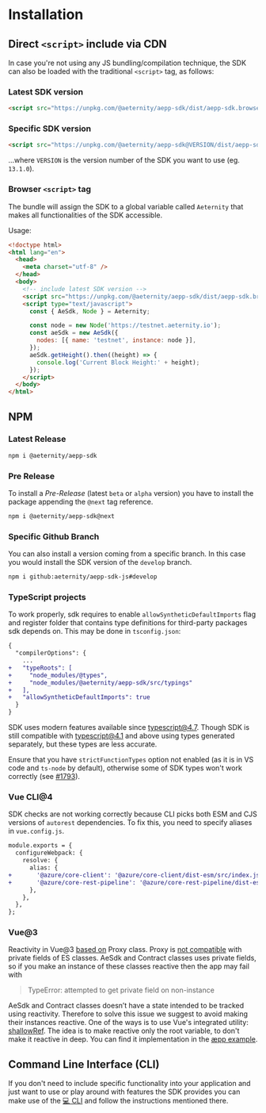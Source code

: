# Installation

## Direct `<script>` include via CDN

In case you're not using any JS bundling/compilation technique, the SDK can also be loaded with the traditional `<script>` tag, as follows:

### Latest SDK version

```html
<script src="https://unpkg.com/@aeternity/aepp-sdk/dist/aepp-sdk.browser-script.js"></script>
```

### Specific SDK version

```html
<script src="https://unpkg.com/@aeternity/aepp-sdk@VERSION/dist/aepp-sdk.browser-script.js"></script>
```

...where `VERSION` is the version number of the SDK you want to use (eg. `13.1.0`).

### Browser `<script>` tag

The bundle will assign the SDK to a global variable called `Aeternity` that makes all functionalities of the SDK accessible.

Usage:

```html
<!doctype html>
<html lang="en">
  <head>
    <meta charset="utf-8" />
  </head>
  <body>
    <!-- include latest SDK version -->
    <script src="https://unpkg.com/@aeternity/aepp-sdk/dist/aepp-sdk.browser-script.js"></script>
    <script type="text/javascript">
      const { AeSdk, Node } = Aeternity;

      const node = new Node('https://testnet.aeternity.io');
      const aeSdk = new AeSdk({
        nodes: [{ name: 'testnet', instance: node }],
      });
      aeSdk.getHeight().then((height) => {
        console.log('Current Block Height:' + height);
      });
    </script>
  </body>
</html>
```

## NPM

### Latest Release

```bash
npm i @aeternity/aepp-sdk
```

### Pre Release

To install a _Pre-Release_ (latest `beta` or `alpha` version) you have to install the package appending the `@next` tag reference.

```bash
npm i @aeternity/aepp-sdk@next
```

### Specific Github Branch

You can also install a version coming from a specific branch. In this case you would install the SDK version of the `develop` branch.

```bash
npm i github:aeternity/aepp-sdk-js#develop
```

### TypeScript projects

To work properly, sdk requires to enable `allowSyntheticDefaultImports` flag and register folder
that contains type definitions for third-party packages sdk depends on.
This may be done in `tsconfig.json`:

```diff
{
  "compilerOptions": {
    ...
+   "typeRoots": [
+     "node_modules/@types",
+     "node_modules/@aeternity/aepp-sdk/src/typings"
+   ],
+   "allowSyntheticDefaultImports": true
  }
}
```

SDK uses modern features available since typescript@4.7. Though SDK is still compatible with typescript@4.1 and above using types generated separately, but these types are less accurate.

Ensure that you have `strictFunctionTypes` option not enabled (as it is in VS code and `ts-node` by default), otherwise some of SDK types won't work correctly (see [#1793](https://github.com/aeternity/aepp-sdk-js/issues/1793)).

### Vue CLI@4

SDK checks are not working correctly because CLI picks both ESM and CJS versions of `autorest`
dependencies. To fix this, you need to specify aliases in `vue.config.js`.

```diff
module.exports = {
  configureWebpack: {
    resolve: {
      alias: {
+       '@azure/core-client': '@azure/core-client/dist-esm/src/index.js',
+       '@azure/core-rest-pipeline': '@azure/core-rest-pipeline/dist-esm/src/index.js',
      },
    },
  },
};
```

### Vue@3

Reactivity in Vue@3 [based on] Proxy class. Proxy is [not compatible] with private fields of ES
classes. AeSdk and Contract classes uses private fields, so if you make an instance of these
classes reactive then the app may fail with

> TypeError: attempted to get private field on non-instance

AeSdk and Contract classes doesn’t have a state intended to be tracked using reactivity. Therefore
to solve this issue we suggest to avoid making their instances reactive. One of the ways is to use
Vue's integrated utility: [shallowRef]. The idea is to make reactive only the
root variable, to don't make it reactive in deep. You can find it implementation in the
[æpp example].

[based on]: https://vuejs.org/guide/extras/reactivity-in-depth.html#how-reactivity-works-in-vue
[not compatible]: https://github.com/tc39/proposal-class-fields/issues/106
[shallowRef]: https://vuejs.org/api/reactivity-advanced.html#shallowref
[æpp example]: https://github.com/aeternity/aepp-sdk-js/tree/71da12b5df56b41f7317d1fb064e44e8ea118d6c/examples/browser/aepp

## Command Line Interface (CLI)

If you don't need to include specific functionality into your application and just want to use or play around with features the SDK provides you can make use of the [💻 CLI](https://github.com/aeternity/aepp-cli-js) and follow the instructions mentioned there.
